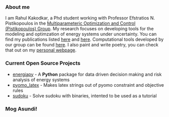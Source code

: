 ### About me

I am Rahul Kakodkar, a Phd student working with Professor Efstratios N. Pistikopoulos in the [Multiparameteric Optimization and Control (Pistikopoulos) Group](https://parametric.tamu.edu/). My research focuses on developing tools for the modeling and optimzation of energy systems under uncertainty. You can find my publications listed [here](https://scholar.google.com/citations?hl=en&user=KfIvcG4AAAAJ) and [here](https://parametric.tamu.edu/people/bio/?name=rahul). Computational tools developed by our group can be found [here](https://github.com/TAMUparametric). I also paint and write poetry, you can check that out on my [personal webpage](https://www.cacodcar.com/). 

### Current Open Source Projects
* [energiapy](https://github.com/TAMUparametric/energiapy) - A **Python** package for data driven decision making and risk analysis of energy systems
* [pyomo_latex](https://github.com/cacodcar/pyomo_latex) - Makes latex strings out of pyomo constraint and objective rules
* [sudoku](https://github.com/cacodcar/sudoku) - Solve sudoku with binaries, intented to be used as a tutorial

### Mog Asundi!
